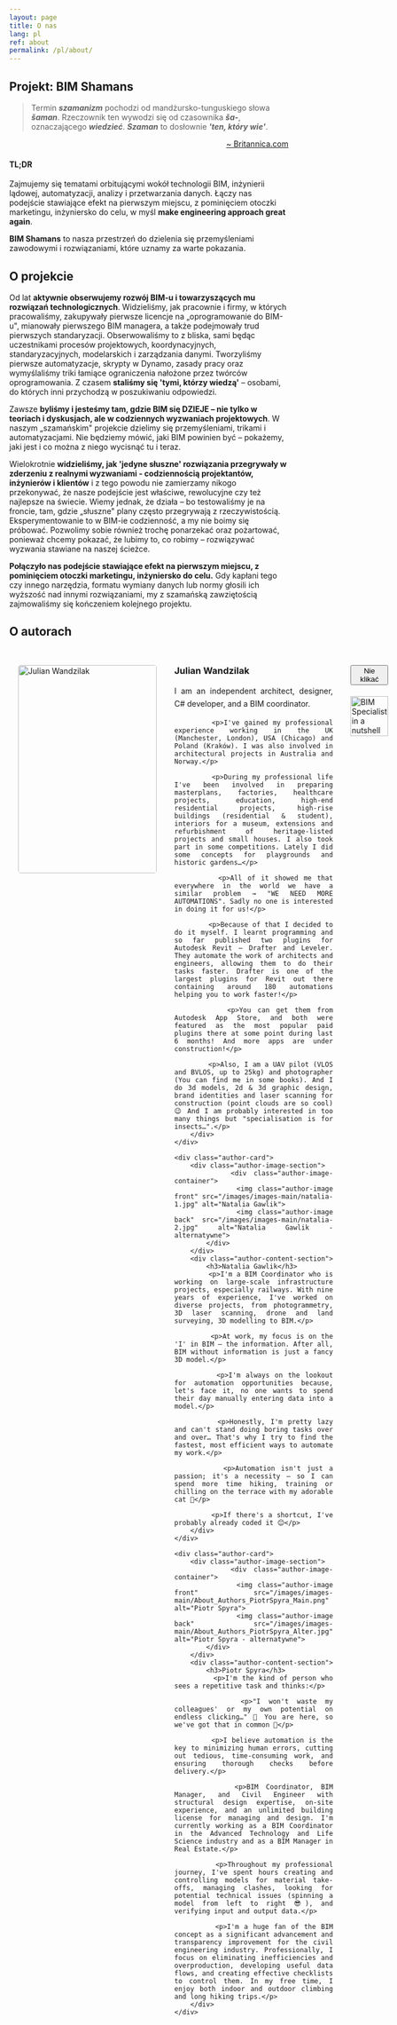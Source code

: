 ```yaml
---
layout: page
title: O nas
lang: pl
ref: about
permalink: /pl/about/
---
```


<style>
.authors-container {
    --image-radius: 4px;
    display: flex;
    flex-direction: column;
    gap: 2rem;
    margin: 2rem 0;

    .author-card {
        display: flex;
        align-items: start;
        gap: 2rem;
        padding: 1rem;
        
        .author-image-section {
            flex: 0 0 250px;
        }
        
        .author-content-section {
            flex: 1;
            text-align: justify;
            
            h3 {
                margin-top: 0;
                margin-bottom: 1rem;
                color: var(--firstGray-color);
                text-align: left;
            }

            p {
                margin-bottom: 1rem;
                line-height: 1.6;
            }
        }

        .author-image-container {
            position: relative;
            width: 100%;
            aspect-ratio: 2/3;
            overflow: hidden;
            border-radius: var(--image-radius);
            transition: box-shadow 0.3s ease-in-out;

            &:hover {
                box-shadow: 0 3px 20px -3px var(--firstBlue-color);
            }

            .author-image {
                position: absolute;
                inset: 0;
                width: 100%;
                height: 100%;
                object-fit: cover;
                border-radius: var(--image-radius);
                transition: opacity 0.4s ease;

                &.back { opacity: 0; }
            }

            &:hover {
                .author-image.front { opacity: 0; }
                .author-image.back { opacity: 1; }
            }
        }
    }
}
</style>

## Projekt: BIM Shamans

> Termin **_szamanizm_** pochodzi od mandżursko-tunguskiego słowa **_šaman_**. Rzeczownik ten wywodzi się od czasownika **_ša-_**, oznaczającego **_wiedzieć_**. **_Szaman_** to dosłownie **_'ten, który wie'_**.
<p style="text-align: right;"><a href="https://www.britannica.com/topic/shamanism">~ Britannica.com</a></p>

#### TL;DR
Zajmujemy się tematami orbitującymi wokół technologii BIM, inżynierii lądowej, automatyzacji, analizy i przetwarzania danych. Łączy nas podejście stawiające efekt na pierwszym miejscu, z pominięciem otoczki marketingu, inżyniersko do celu, w myśl **make engineering approach great again**.

**BIM Shamans** to nasza przestrzeń do dzielenia się przemyśleniami zawodowymi i rozwiązaniami, które uznamy za warte pokazania.

## O projekcie

Od lat **aktywnie obserwujemy rozwój BIM-u i towarzyszących mu rozwiązań technologicznych**. Widzieliśmy, jak pracownie i firmy, w których pracowaliśmy, zakupywały pierwsze licencje na „oprogramowanie do BIM-u", mianowały pierwszego BIM managera, a także podejmowały trud pierwszych standaryzacji. Obserwowaliśmy to z bliska, sami będąc uczestnikami procesów projektowych, koordynacyjnych, standaryzacyjnych, modelarskich i zarządzania danymi. Tworzyliśmy pierwsze automatyzacje, skrypty w Dynamo, zasady pracy oraz wymyślaliśmy triki łamiące ograniczenia nałożone przez twórców oprogramowania. Z czasem **staliśmy się 'tymi, którzy wiedzą'** – osobami, do których inni przychodzą w poszukiwaniu odpowiedzi.

Zawsze **byliśmy i jesteśmy tam, gdzie BIM się DZIEJE – nie tylko w teoriach i dyskusjach, ale w codziennych wyzwaniach projektowych**. W naszym „szamańskim" projekcie dzielimy się przemyśleniami, trikami i automatyzacjami. Nie będziemy mówić, jaki BIM powinien być – pokażemy, jaki jest i co można z niego wycisnąć tu i teraz.

Wielokrotnie **widzieliśmy, jak 'jedyne słuszne' rozwiązania przegrywały w zderzeniu z realnymi wyzwaniami - codziennością projektantów, inżynierów i klientów** i z tego powodu nie zamierzamy nikogo przekonywać, że nasze podejście jest właściwe, rewolucyjne czy też najlepsze na świecie. Wiemy jednak, że działa – bo testowaliśmy je na froncie, tam, gdzie „słuszne" plany często przegrywają z rzeczywistością. Eksperymentowanie to w BIM-ie codzienność, a my nie boimy się próbować. Pozwolimy sobie również trochę ponarzekać oraz pożartować, ponieważ chcemy pokazać, że lubimy to, co robimy – rozwiązywać wyzwania stawiane na naszej ścieżce.

**Połączyło nas podejście stawiające efekt na pierwszym miejscu, z pominięciem otoczki marketingu, inżyniersko do celu.** Gdy kapłani tego czy innego narzędzia, formatu wymiany danych lub normy głosili ich wyższość nad innymi rozwiązaniami, my z szamańską zawziętością zajmowaliśmy się kończeniem kolejnego projektu.

## O autorach

<div class="authors-container">
    <div class="author-card">
        <div class="author-image-section">
            <div class="author-image-container">
                <img class="author-image front" src="/images/images-main/julian-1.jpg" alt="Julian Wandzilak">
                <img class="author-image back" src="/images/images-main/julian-2.jpg" alt="Julian Wandzilak - alternatywne">
            </div>
        </div>
        <div class="author-content-section">
            <h3>Julian Wandzilak</h3>
            <p>I am an independent architect, designer, C# developer, and a BIM coordinator.</p>

            <p>I've gained my professional experience working in the UK (Manchester, London), USA (Chicago) and Poland (Kraków). I was also involved in architectural projects in Australia and Norway.</p>

            <p>During my professional life I've been involved in preparing masterplans, factories, healthcare projects, education, high-end residential projects, high-rise buildings (residential & student), interiors for a museum, extensions and refurbishment of heritage-listed projects and small houses. I also took part in some competitions. Lately I did some concepts for playgrounds and historic gardens…</p>

            <p>All of it showed me that everywhere in the world we have a similar problem → "WE NEED MORE AUTOMATIONS". Sadly no one is interested in doing it for us!</p>

            <p>Because of that I decided to do it myself. I learnt programming and so far published two plugins for Autodesk Revit – Drafter and Leveler. They automate the work of architects and engineers, allowing them to do their tasks faster. Drafter is one of the largest plugins for Revit out there containing around 180 automations helping you to work faster!</p>

            <p>You can get them from Autodesk App Store, and both were featured as the most popular paid plugins there at some point during last 6 months! And more apps are under construction!</p>

            <p>Also, I am a UAV pilot (VLOS and BVLOS, up to 25kg) and photographer (You can find me in some books). And I do 3d models, 2d & 3d graphic design, brand identities and laser scanning for construction (point clouds are so cool) 😉 And I am probably interested in too many things but "specialisation is for insects…".</p>
        </div>
    </div>
    
    <div class="author-card">
        <div class="author-image-section">
            <div class="author-image-container">
                <img class="author-image front" src="/images/images-main/natalia-1.jpg" alt="Natalia Gawlik">
                <img class="author-image back" src="/images/images-main/natalia-2.jpg" alt="Natalia Gawlik - alternatywne">
            </div>
        </div>
        <div class="author-content-section">
            <h3>Natalia Gawlik</h3>
            <p>I'm a BIM Coordinator who is working on large-scale infrastructure projects, especially railways. With nine years of experience, I've worked on diverse projects, from photogrammetry, 3D laser scanning, drone and land surveying, 3D modelling to BIM.</p>

            <p>At work, my focus is on the 'I' in BIM – the information. After all, BIM without information is just a fancy 3D model.</p>

            <p>I'm always on the lookout for automation opportunities because, let's face it, no one wants to spend their day manually entering data into a model.</p>

            <p>Honestly, I'm pretty lazy and can't stand doing boring tasks over and over… That's why I try to find the fastest, most efficient ways to automate my work.</p>

            <p>Automation isn't just a passion; it's a necessity — so I can spend more time hiking, training or chilling on the terrace with my adorable cat 🐾</p>

            <p>If there's a shortcut, I've probably already coded it 😊</p>
        </div>
    </div>
    
    <div class="author-card">
        <div class="author-image-section">
            <div class="author-image-container">
                <img class="author-image front" src="/images/images-main/About_Authors_PiotrSpyra_Main.png" alt="Piotr Spyra">
                <img class="author-image back" src="/images/images-main/About_Authors_PiotrSpyra_Alter.jpg" alt="Piotr Spyra - alternatywne">
            </div>
        </div>
        <div class="author-content-section">
            <h3>Piotr Spyra</h3>
            <p>I'm the kind of person who sees a repetitive task and thinks:</p>

            <p>"I won't waste my colleagues' or my own potential on endless clicking…" 🤔 You are here, so we've got that in common 🫡</p>

            <p>I believe automation is the key to minimizing human errors, cutting out tedious, time-consuming work, and ensuring thorough checks before delivery.</p>

            <p>BIM Coordinator, BIM Manager, and Civil Engineer with structural design expertise, on-site experience, and an unlimited building license for managing and design. I'm currently working as a BIM Coordinator in the Advanced Technology and Life Science industry and as a BIM Manager in Real Estate.</p>

            <p>Throughout my professional journey, I've spent hours creating and controlling models for material take-offs, managing clashes, looking for potential technical issues (spinning a model from left to right 😎), and verifying input and output data.</p>

            <p>I'm a huge fan of the BIM concept as a significant advancement and transparency improvement for the civil engineering industry. Professionally, I focus on eliminating inefficiencies and overproduction, developing useful data flows, and creating effective checklists to control them. In my free time, I enjoy both indoor and outdoor climbing and long hiking trips.</p>
        </div>
    </div>
</div>

<div class="collapsible-section">
    <button class="button expand collapsible" aria-expanded="false">Nie klikać</button>
    <div class="collapsible-content" aria-hidden="true">
        <img src="/images/images-main/Image_About_BIMSpecialist.jpg" alt="BIM Specialist in a nutshell" style="width:100%;max-width:600px;display:block;margin:20px auto;">
    </div>
</div>